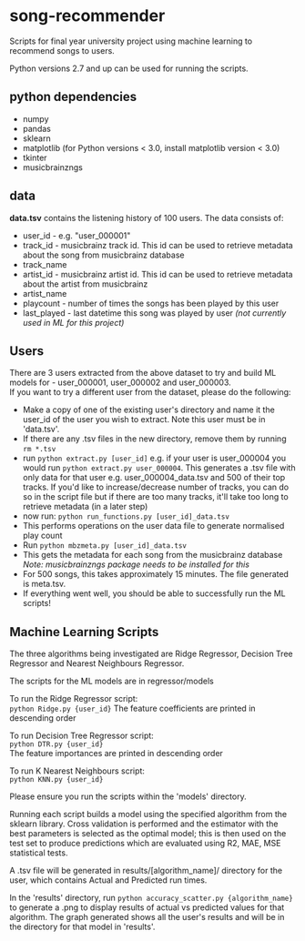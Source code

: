 # song-recommender
Scripts for final year university project using machine learning to recommend songs to users.

Python versions 2.7 and up can be used for running the scripts. 

## python dependencies
* numpy
* pandas
* sklearn
* matplotlib (for Python versions < 3.0, install matplotlib version < 3.0)
* tkinter
* musicbrainzngs 

## data
**data.tsv** contains the listening history of 100 users. The data consists of:
* user_id - e.g. "user_000001"
* track_id - musicbrainz track id. This id can be used to retrieve metadata about the song from musicbrainz database
* track_name
* artist_id - musicbrainz artist id. This id can be used to retrieve metadata about the artist from musicbrainz
* artist_name
* playcount - number of times the songs has been played by this user
* last_played - last datetime this song was played by user *(not currently used in ML for this project)*

## Users
There are 3 users extracted from the above dataset to try and build ML models for - user_000001, user_000002 and user_000003.  
If you want to try a different user from the dataset, please do the following:  
* Make a copy of one of the existing user's directory and name it the user_id of the user you wish to extract. Note this user must be in 'data.tsv'. 
* If there are any .tsv files in the new directory, remove them by running ```rm *.tsv```
* run ```python extract.py [user_id]``` e.g. if your user is user_000004 you would run ```python extract.py user_000004```. This generates a .tsv file with only data for that user e.g. user_000004_data.tsv and 500 of their top tracks. If you'd like to increase/decrease number of tracks, you can do so in the script file but if there are too many tracks, it'll take too long to retrieve metadata (in a later step)
* now run: ```python run_functions.py [user_id]_data.tsv``` 
* This performs operations on the user data file to generate normalised play count
* Run ```python mbzmeta.py [user_id]_data.tsv```  
* This gets the metadata for each song from the musicbrainz database *Note: musicbrainzngs package needs to be installed for this*
* For 500 songs, this takes approximately 15 minutes. The file generated is meta.tsv.
* If everything went well, you should be able to successfully run the ML scripts!

## Machine Learning Scripts
The three algorithms being investigated are Ridge Regressor, Decision Tree Regressor and Nearest Neighbours Regressor.   

The scripts for the ML models are in regressor/models   

To run the Ridge Regressor script:    
```python Ridge.py {user_id}``` 
The feature coefficients are printed in descending order 

To run Decision Tree Regressor script:  
```python DTR.py {user_id}```  
The feature importances are printed in descending order

To run K Nearest Neighbours script:   
```python KNN.py {user_id}```  

Please ensure you run the scripts within the 'models' directory.   

Running each script builds a model using the specified algorithm from the sklearn library. Cross validation is performed and the estimator with the best parameters is selected as the optimal model; this is then used on the test set to produce predictions which are evaluated using R2, MAE, MSE statistical tests.   

A .tsv file will be generated in results/[algorithm_name]/ directory for the user, which contains Actual and Predicted run times.  

In the 'results' directory, run ```python accuracy_scatter.py {algorithm_name}``` to generate a .png to display results of actual vs predicted values for that algorithm. The graph generated shows all the user's results and will be in the directory for that model in 'results'. 



